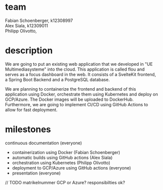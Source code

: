 # team

Fabian Schoenberger, k12308997  
Alex Siala, k12309011  
Philipp Olivotto,

# description

We are going to put an existing web application that we developed in "UE Multimediasysteme" into the cloud.
This application is called flou and serves as a focus dashboard in the web. It consists of a SvelteKit frontend, a Spring Boot Backend and a PostgreSQL database.

We are planning to containerize the frontend and backend of this application using Docker, orchestrate them using Kubernetes and deploy on GCP/Azure.
The Docker images will be uploaded to DockerHub.
Furthermore, we are going to implement CI/CD using GitHub Actions to allow for fast deployment.

# milestones

continuous documentation (everyone)

* containerization using Docker (Fabian Schoenberger)
* automatic builds using GitHub actions (Alex Siala)
* orchestration using Kubernetes (Philipp Olivotto)
* deployment to GCP/Azure using GitHub actions (everyone)
* presentation (everyone)

// TODO
matrikelnummer
GCP or Azure?
responsibilties ok?
